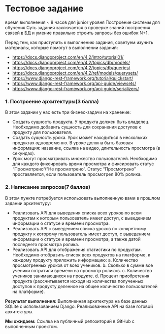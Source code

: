 # **Тестовое задание**

время выполнения ~ 8 часов для junior уровня
Построение системы для обучения
Суть задания заключается в проверке знаний построения связей в БД и умение правильно строить запросы без ошибок N+1.

Перед тем, как приступить к выполнению задания, советуем изучить материалы, которые помогут в выполнении заданий:
* https://docs.djangoproject.com/en/4.2/intro/tutorial01/
* https://docs.djangoproject.com/en/4.2/topics/db/models/
* https://docs.djangoproject.com/en/4.2/topics/db/queries/
* https://docs.djangoproject.com/en/4.2/ref/models/querysets/
* https://www.django-rest-framework.org/tutorial/quickstart/
* https://www.django-rest-framework.org/api-guide/viewsets/
* https://www.django-rest-framework.org/api-guide/serializers/


### 1. Построение архитектуры(3 балла)

В этом задании у нас есть три бизнес-задачи на хранение:
* Создать сущность продукта. У продукта должен быть владелец. Необходимо добавить сущность для сохранения доступов к продукту для пользователя.
* Создать сущность урока. Урок может находиться в нескольких продуктах одновременно. В уроке должна быть базовая информация: название, ссылка на видео, длительность просмотра (в секундах).
* Урок могут просматривать множество пользователей. Необходимо для каждого фиксировать время просмотра и фиксировать статус “Просмотрено”/”Не просмотрено”. Статус “Просмотрено” проставляется, если пользователь просмотрел 80% ролика.

### 2. Написание запросов(7 баллов)

В этом пункте потребуется использовать выполненную вами в прошлом задании архитектуру:
* Реализовать API для выведения списка всех уроков по всем продуктам к которым пользователь имеет доступ, с выведением информации о статусе и времени просмотра.
* Реализовать API с выведением списка уроков по конкретному продукту к которому пользователь имеет доступ, с выведением информации о статусе и времени просмотра, а также датой последнего просмотра ролика.
* Реализовать API для отображения статистики по продуктам. Необходимо отобразить список всех продуктов на платформе, к каждому продукту приложить информацию:
a. Количество просмотренных уроков от всех учеников.
b. Сколько в сумме все ученики потратили времени на просмотр роликов.
c. Количество учеников занимающихся на продукте.
d. Процент приобретения продукта (рассчитывается исходя из количества полученных доступов к продукту деленное на общее количество пользователей на платформе).


**Результат выполнения:**
Выполненная архитектура на базе данных SQLite с использованием Django.
Реализованные API на базе готовой архитектуры.


**Мы ожидаем:** 
Ссылка на публичный репозиторий в GitHub с выполненным проектом.
